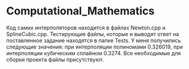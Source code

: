 # Computational_Mathematics

Код самих интерполяторов находится в файлах Newton.cpp и SplineCubic.cpp. Тестирующие файлы, которые и выводят ответ на поставленное задание находятся в папке Tests. У меня получились следующие значения: при интерполяции полиномами 0.326019, при интерполяции кубическим сплайном 0.3274. Все необходимые для сборки проекта файлы присутствуют.

